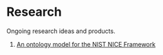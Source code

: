 # Research

Ongoing research ideas and products.

1. [An ontology model for the NIST NICE Framework](nice2021.md)

